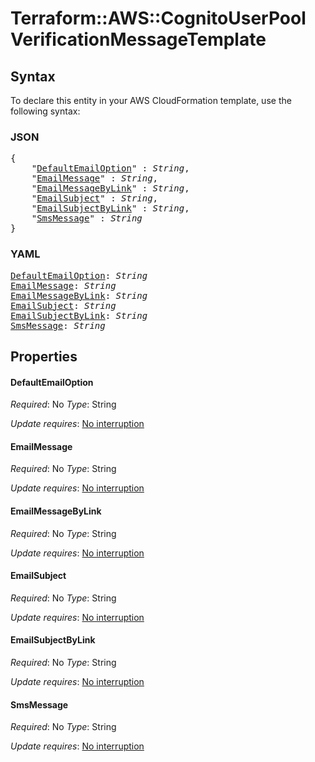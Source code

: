 # Terraform::AWS::CognitoUserPool VerificationMessageTemplate

## Syntax

To declare this entity in your AWS CloudFormation template, use the following syntax:

### JSON

<pre>
{
    "<a href="#defaultemailoption" title="DefaultEmailOption">DefaultEmailOption</a>" : <i>String</i>,
    "<a href="#emailmessage" title="EmailMessage">EmailMessage</a>" : <i>String</i>,
    "<a href="#emailmessagebylink" title="EmailMessageByLink">EmailMessageByLink</a>" : <i>String</i>,
    "<a href="#emailsubject" title="EmailSubject">EmailSubject</a>" : <i>String</i>,
    "<a href="#emailsubjectbylink" title="EmailSubjectByLink">EmailSubjectByLink</a>" : <i>String</i>,
    "<a href="#smsmessage" title="SmsMessage">SmsMessage</a>" : <i>String</i>
}
</pre>

### YAML

<pre>
<a href="#defaultemailoption" title="DefaultEmailOption">DefaultEmailOption</a>: <i>String</i>
<a href="#emailmessage" title="EmailMessage">EmailMessage</a>: <i>String</i>
<a href="#emailmessagebylink" title="EmailMessageByLink">EmailMessageByLink</a>: <i>String</i>
<a href="#emailsubject" title="EmailSubject">EmailSubject</a>: <i>String</i>
<a href="#emailsubjectbylink" title="EmailSubjectByLink">EmailSubjectByLink</a>: <i>String</i>
<a href="#smsmessage" title="SmsMessage">SmsMessage</a>: <i>String</i>
</pre>

## Properties

#### DefaultEmailOption

_Required_: No
_Type_: String

_Update requires_: [No interruption](https://docs.aws.amazon.com/AWSCloudFormation/latest/UserGuide/using-cfn-updating-stacks-update-behaviors.html#update-no-interrupt)

#### EmailMessage

_Required_: No
_Type_: String

_Update requires_: [No interruption](https://docs.aws.amazon.com/AWSCloudFormation/latest/UserGuide/using-cfn-updating-stacks-update-behaviors.html#update-no-interrupt)

#### EmailMessageByLink

_Required_: No
_Type_: String

_Update requires_: [No interruption](https://docs.aws.amazon.com/AWSCloudFormation/latest/UserGuide/using-cfn-updating-stacks-update-behaviors.html#update-no-interrupt)

#### EmailSubject

_Required_: No
_Type_: String

_Update requires_: [No interruption](https://docs.aws.amazon.com/AWSCloudFormation/latest/UserGuide/using-cfn-updating-stacks-update-behaviors.html#update-no-interrupt)

#### EmailSubjectByLink

_Required_: No
_Type_: String

_Update requires_: [No interruption](https://docs.aws.amazon.com/AWSCloudFormation/latest/UserGuide/using-cfn-updating-stacks-update-behaviors.html#update-no-interrupt)

#### SmsMessage

_Required_: No
_Type_: String

_Update requires_: [No interruption](https://docs.aws.amazon.com/AWSCloudFormation/latest/UserGuide/using-cfn-updating-stacks-update-behaviors.html#update-no-interrupt)

